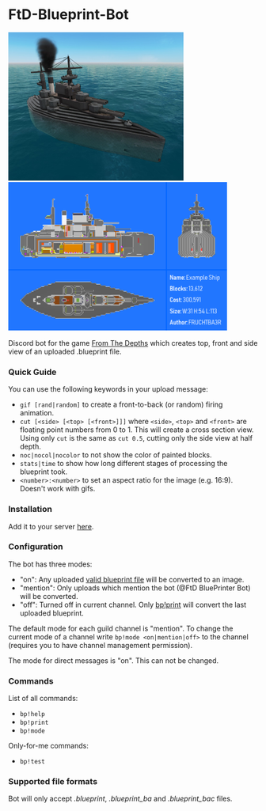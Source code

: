 # FtD-Blueprint-Bot
<picture>
  <img src="/example/PreDread_Example_Screenshot.png" alt="Ship Screenshot" style="height:300px">
</picture>
<picture>
  <img src="/example/PreDread_Example_view.gif" alt="Ship Blueprint" style="height:300px">
</picture>

Discord bot for the game [From The Depths](https://fromthedepthsgame.com/) which creates top, front and side view of an uploaded .blueprint file.

### Quick Guide
You can use the following keywords in your upload message:
- `gif [rand|random]` to create a front-to-back (or random) firing animation.
- `cut [<side> [<top> [<front>]]]` where `<side>`, `<top>` and `<front>` are floating point numbers from 0 to 1. This will create a cross section view. Using only `cut` is the same as `cut 0.5`, cutting only the side view at half depth.
- `noc|nocol|nocolor` to not show the color of painted blocks.
- `stats|time` to show how long different stages of processing the blueprint took.
- `<number>:<number>` to set an aspect ratio for the image (e.g. 16:9). Doesn't work with gifs.

### Installation
Add it to your server [here](https://fruchtba3r.github.io/FtD-Blueprint-Bot/).

### Configuration
The bot has three modes:
- "on": Any uploaded [valid blueprint file](#supported-file-formats) will be converted to an image.
- "mention": Only uploads which mention the bot (@FtD BluePrinter Bot) will be converted.
- "off": Turned off in current channel. Only [bp!print](#commands) will convert the last uploaded blueprint.

The default mode for each guild channel is "mention".
To change the current mode of a channel write `bp!mode <on|mention|off>` to the channel (requires you to have channel management permission).

The mode for direct messages is "on". This can not be changed.

### Commands
List of all commands:
- `bp!help`
- `bp!print`
- `bp!mode`

Only-for-me commands:
- `bp!test`

### Supported file formats
Bot will only accept *.blueprint*, *.blueprint_ba* and *.blueprint_bac* files.
